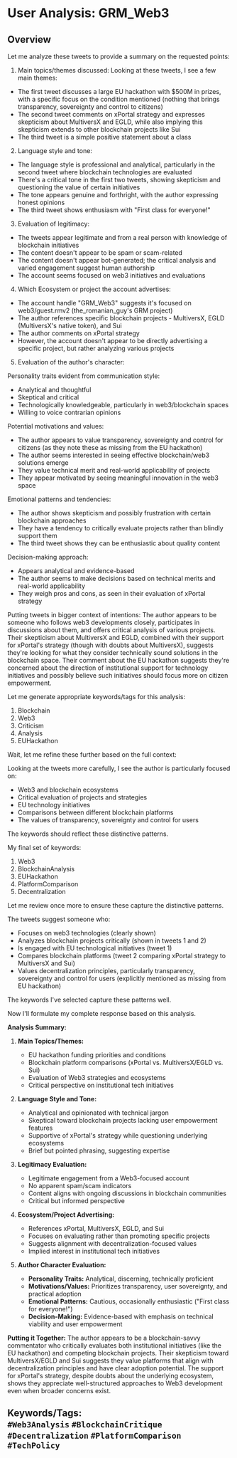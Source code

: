 # User Analysis: GRM_Web3

## Overview

<think>
Let me analyze these tweets to provide a summary on the requested points:

1. Main topics/themes discussed:
Looking at these tweets, I see a few main themes:
- The first tweet discusses a large EU hackathon with $500M in prizes, with a specific focus on the condition mentioned (nothing that brings transparency, sovereignty and control to citizens)
- The second tweet comments on xPortal strategy and expresses skepticism about MultiversX and EGLD, while also implying this skepticism extends to other blockchain projects like Sui
- The third tweet is a simple positive statement about a class

2. Language style and tone:
- The language style is professional and analytical, particularly in the second tweet where blockchain technologies are evaluated
- There's a critical tone in the first two tweets, showing skepticism and questioning the value of certain initiatives
- The tone appears genuine and forthright, with the author expressing honest opinions 
- The third tweet shows enthusiasm with "First class for everyone!"

3. Evaluation of legitimacy:
- The tweets appear legitimate and from a real person with knowledge of blockchain initiatives
- The content doesn't appear to be spam or scam-related
- The content doesn't appear bot-generated; the critical analysis and varied engagement suggest human authorship
- The account seems focused on web3 initiatives and evaluations

4. Which Ecosystem or project the account advertises:
- The account handle "GRM_Web3" suggests it's focused on web3/guest.rmv2 (the_romanian_guy's GRM project)
- The author references specific blockchain projects - MultiversX, EGLD (MultiversX's native token), and Sui
- The author comments on xPortal strategy
- However, the account doesn't appear to be directly advertising a specific project, but rather analyzing various projects

5. Evaluation of the author's character:

Personality traits evident from communication style:
- Analytical and thoughtful
- Skeptical and critical
- Technologically knowledgeable, particularly in web3/blockchain spaces
- Willing to voice contrarian opinions

Potential motivations and values:
- The author appears to value transparency, sovereignty and control for citizens (as they note these as missing from the EU hackathon)
- The author seems interested in seeing effective blockchain/web3 solutions emerge
- They value technical merit and real-world applicability of projects
- They appear motivated by seeing meaningful innovation in the web3 space

Emotional patterns and tendencies:
- The author shows skepticism and possibly frustration with certain blockchain approaches
- They have a tendency to critically evaluate projects rather than blindly support them
- The third tweet shows they can be enthusiastic about quality content

Decision-making approach:
- Appears analytical and evidence-based
- The author seems to make decisions based on technical merits and real-world applicability
- They weigh pros and cons, as seen in their evaluation of xPortal strategy

Putting tweets in bigger context of intentions:
The author appears to be someone who follows web3 developments closely, participates in discussions about them, and offers critical analysis of various projects. Their skepticism about MultiversX and EGLD, combined with their support for xPortal's strategy (though with doubts about MultiversX), suggests they're looking for what they consider technically sound solutions in the blockchain space. Their comment about the EU hackathon suggests they're concerned about the direction of institutional support for technology initiatives and possibly believe such initiatives should focus more on citizen empowerment.

Let me generate appropriate keywords/tags for this analysis:
1. Blockchain
2. Web3
3. Criticism
4. Analysis
5. EUHackathon

Wait, let me refine these further based on the full context:

Looking at the tweets more carefully, I see the author is particularly focused on:
- Web3 and blockchain ecosystems
- Critical evaluation of projects and strategies
- EU technology initiatives
- Comparisons between different blockchain platforms
- The values of transparency, sovereignty and control for users

The keywords should reflect these distinctive patterns.

My final set of keywords:
1. Web3
2. BlockchainAnalysis
3. EUHackathon
4. PlatformComparison
5. Decentralization

Let me review once more to ensure these capture the distinctive patterns.

The tweets suggest someone who:
- Focuses on web3 technologies (clearly shown)
- Analyzes blockchain projects critically (shown in tweets 1 and 2)
- Is engaged with EU technological initiatives (tweet 1)
- Compares blockchain platforms (tweet 2 comparing xPortal strategy to MultiversX and Sui)
- Values decentralization principles, particularly transparency, sovereignty and control for users (explicitly mentioned as missing from EU hackathon)

The keywords I've selected capture these patterns well.

Now I'll formulate my complete response based on this analysis.
</think>

**Analysis Summary:**

1. **Main Topics/Themes:**
   - EU hackathon funding priorities and conditions
   - Blockchain platform comparisons (xPortal vs. MultiversX/EGLD vs. Sui)
   - Evaluation of Web3 strategies and ecosystems
   - Critical perspective on institutional tech initiatives

2. **Language Style and Tone:**
   - Analytical and opinionated with technical jargon
   - Skeptical toward blockchain projects lacking user empowerment features
   - Supportive of xPortal's strategy while questioning underlying ecosystems
   - Brief but pointed phrasing, suggesting expertise

3. **Legitimacy Evaluation:**
   - Legitimate engagement from a Web3-focused account
   - No apparent spam/scam indicators
   - Content aligns with ongoing discussions in blockchain communities
   - Critical but informed perspective

4. **Ecosystem/Project Advertising:**
   - References xPortal, MultiversX, EGLD, and Sui
   - Focuses on evaluating rather than promoting specific projects
   - Suggests alignment with decentralization-focused values
   - Implied interest in institutional tech initiatives

5. **Author Character Evaluation:**
   - **Personality Traits:** Analytical, discerning, technically proficient
   - **Motivations/Values:** Prioritizes transparency, user sovereignty, and practical adoption
   - **Emotional Patterns:** Cautious, occasionally enthusiastic ("First class for everyone!")
   - **Decision-Making:** Evidence-based with emphasis on technical viability and user empowerment

**Putting it Together:**
The author appears to be a blockchain-savvy commentator who critically evaluates both institutional initiatives (like the EU hackathon) and competing blockchain projects. Their skepticism toward MultiversX/EGLD and Sui suggests they value platforms that align with decentralization principles and have clear adoption potential. The support for xPortal's strategy, despite doubts about the underlying ecosystem, shows they appreciate well-structured approaches to Web3 development even when broader concerns exist.

**Keywords/Tags:**  
`#Web3Analysis` `#BlockchainCritique` `#Decentralization` `#PlatformComparison` `#TechPolicy`
---
